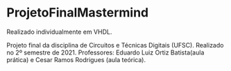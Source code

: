 # ProjetoFinalMastermind
Realizado individualmente em VHDL.

Projeto final da disciplina de Circuitos e Técnicas Digitais (UFSC). Realizado no 2º semestre de 2021.
Professores: Eduardo Luiz Ortiz Batista(aula prática) e Cesar Ramos Rodrigues (aula teórica).

